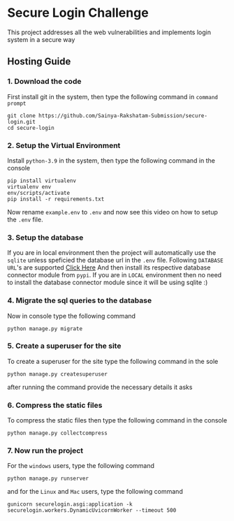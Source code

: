 # Secure Login Challenge
This project addresses all the web vulnerabilities and implements login system in a secure way
## **Hosting Guide**

### 1. Download the code
First install git in the system, then type the following command in `command prompt`
```console
git clone https://github.com/Sainya-Rakshatam-Submission/secure-login.git
cd secure-login
```

### 2. Setup the Virtual Environment
Install `python-3.9` in the system, then type the following command in the console
```console
pip install virtualenv
virtualenv env
env/scripts/activate
pip install -r requirements.txt
```
Now rename `example.env` to `.env` and now see this video on how to setup the `.env` file.

### 3. Setup the database
If you are in local environment then the project will automatically use the `sqlite` unless speficied the database url in the `.env` file.
Following `DATABASE URL`'s are supported [Click Here](https://github.com/jacobian/dj-database-url#url-schema)
And then install its respective database connector module from `pypi`.
If you are in `LOCAL` environment then no need to install the database connector module since it will be using sqlite :)

### 4. Migrate the sql queries to the database
Now in console type the following command
```console
python manage.py migrate
```
### 5. Create a superuser for the site
To create a superuser for the site type the following command in the sole
```console
python manage.py createsuperuser
```
after running the command provide the necessary details it asks

### 6. Compress the static files
To compress the static files then type the following command in the console
```console
python manage.py collectcompress
```

### 7. Now run the project
For the `windows` users, type the following command
```console
python manage.py runserver
```

and for the `Linux` and `Mac` users, type the following command
```console
gunicorn securelogin.asgi:application -k securelogin.workers.DynamicUvicornWorker --timeout 500
```


